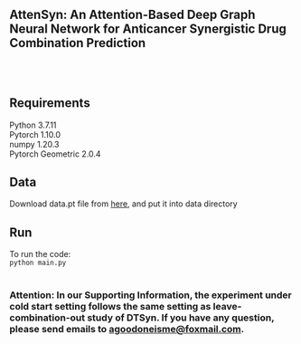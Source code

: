 ## AttenSyn: An Attention-Based Deep Graph Neural Network for Anticancer Synergistic Drug Combination Prediction
<br/><br/>
## Requirements  
Python 3.7.11  
Pytorch 1.10.0  
numpy 1.20.3  
Pytorch Geometric 2.0.4  
## Data
Download data.pt file from [here](https://drive.google.com/file/d/1Gqt4HxbUVILIbp17L6e_zLGA_3sVKOw1/view?usp=sharing), and put it into data directory  
## Run  
To run the code:  
`python main.py`
<br/><br/>
### Attention: In our Supporting Information, the experiment under cold start setting follows the same setting as leave-combination-out study of DTSyn. If you have any question, please send emails to agoodoneisme@foxmail.com.
